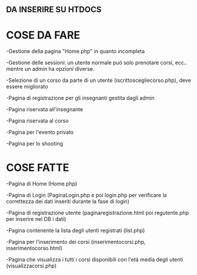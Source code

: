 ## DA INSERIRE SU HTDOCS ##


# COSE DA FARE
-Gestione della pagina "Home.php" in quanto incompleta

-Gestione delle sessioni: un utente normale puó solo prenotare corsi, ecc.. mentre un admin ha opzioni diverse.

-Selezione di un corso da parte di un utente (iscrittoscegliecorso.php), deve essere migliorato

-Pagina di registrazione per gli insegnanti gestita dagli admin

-Pagina riservata all'insegnante

-Pagina riservata al corso

-Pagina per l'evento privato

-Pagina per lo shooting


# COSE FATTE
-Pagina di Home (Home.php)

-Pagina di Login (PaginaLogin.php e poi login.php per verificare la correttezza dei dati inseriti durante la fase di login)

-Pagina di registrazione utente (paginaregistrazione.html poi regutente.php per inserire nel DB i dati)

-Pagina contenente la lista degli utenti registrati (list.php)

-Pagina per l'inserimento dei corsi (inserimentocorsi.php, inserimentocorso.html)

-Pagina che visualizza i tutti i corsi disponibili con l'etá media degli utenti (visualizzacorsi.php)
